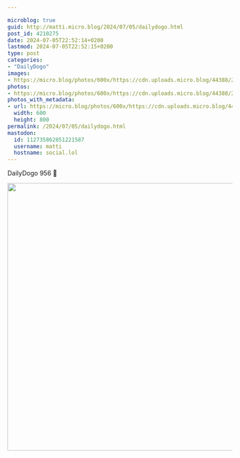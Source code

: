```yaml
---

microblog: true
guid: http://matti.micro.blog/2024/07/05/dailydogo.html
post_id: 4210275
date: 2024-07-05T22:52:14+0200
lastmod: 2024-07-05T22:52:15+0200
type: post
categories:
- "DailyDogo"
images:
- https://micro.blog/photos/600x/https://cdn.uploads.micro.blog/44388/2024/6fa434a391b5427da965e2186c8cf255.jpg
photos:
- https://micro.blog/photos/600x/https://cdn.uploads.micro.blog/44388/2024/6fa434a391b5427da965e2186c8cf255.jpg
photos_with_metadata:
- url: https://micro.blog/photos/600x/https://cdn.uploads.micro.blog/44388/2024/6fa434a391b5427da965e2186c8cf255.jpg
  width: 600
  height: 800
permalink: /2024/07/05/dailydogo.html
mastodon:
  id: 112735862851221587
  username: matti
  hostname: social.lol
---
```

DailyDogo 956 🐶

<img src="https://micro.blog/photos/600x/https://blog.martin-haehnel.de/uploads/2024/6fa434a391b5427da965e2186c8cf255.jpg" width="600" alt="" />

